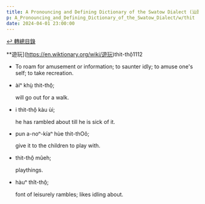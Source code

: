 ```yaml
---
title: A Pronouncing and Defining Dictionary of the Swatow Dialect (汕頭方言音義字典) / thit
p: A_Pronouncing_and_Defining_Dictionary_of_the_Swatow_Dialect/w/thit
date: 2024-04-01 23:00:00
---
```


[↩️ 轉總目錄](/A_Pronouncing_and_Defining_Dictionary_of_the_Swatow_Dialect)


**遊玩](https://en.wiktionary.org/wiki/遊玩)thit-thô̤1112
- To roam for amusement or information; to saunter idly; to amuse one's self; to take recreation.

- àiⁿ khṳ̀ thit-thô̤;

  will go out for a walk.

- i thit-thô̤ kàu ùi;

  he has rambled about till he is sick of it.

- pun a-noⁿ-kíaⁿ hùe thit-thOô;

  give it to the children to play with.

- thit-thô̤ mûeh;

  playthings.

- hàuⁿ thît-thô̤;

  font of leisurely rambles; likes idling about.